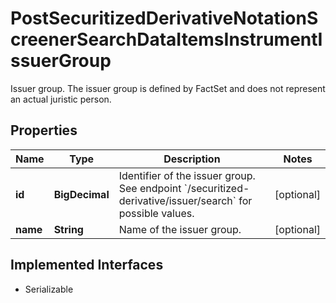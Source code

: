 

# PostSecuritizedDerivativeNotationScreenerSearchDataItemsInstrumentIssuerGroup

Issuer group. The issuer group is defined by FactSet and does not represent an actual juristic person.

## Properties

Name | Type | Description | Notes
------------ | ------------- | ------------- | -------------
**id** | **BigDecimal** | Identifier of the issuer group. See endpoint &#x60;/securitized-derivative/issuer/search&#x60; for possible values. |  [optional]
**name** | **String** | Name of the issuer group. |  [optional]


## Implemented Interfaces

* Serializable


